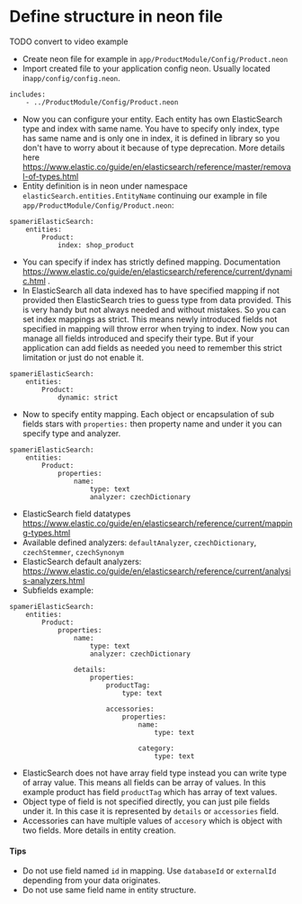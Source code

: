# Define structure in neon file
TODO convert to video example

- Create neon file for example in `app/ProductModule/Config/Product.neon`
- Import created file to your application config neon. Usually located in`app/config/config.neon`.  
```neon
includes:
	- ../ProductModule/Config/Product.neon
``` 
- Now you can configure your entity. Each entity has own ElasticSearch type and index with same name. 
You have to specify only index, type has same name and is only one in index, it is defined in library so you don't 
have to worry about it because of type deprecation. More details here https://www.elastic.co/guide/en/elasticsearch/reference/master/removal-of-types.html
- Entity definition is in neon under namespace `elasticSearch.entities.EntityName` 
continuing our example in file `app/ProductModule/Config/Product.neon`:
```neon
spameriElasticSearch:
	entities:
		Product:
			index: shop_product
```
- You can specify if index has strictly defined mapping. Documentation https://www.elastic.co/guide/en/elasticsearch/reference/current/dynamic.html .
- In ElasticSearch all data indexed has to have specified mapping if not provided then ElasticSearch tries to guess type
from data provided. This is very handy but not always needed and without mistakes. So you can set index mappings as strict. 
This means newly introduced fields not specified in mapping will throw error when trying to index. Now you can manage
all fields introduced and specify their type. But if your application can add fields as needed you need to remember this
strict limitation or just do not enable it.
```neon
spameriElasticSearch:
	entities:
		Product:
			dynamic: strict
```
- Now to specify entity mapping. Each object or encapsulation of sub fields stars with `properties:` then property name
and under it you can specify type and analyzer. 
```neon
spameriElasticSearch:
	entities:
		Product:
			properties: 
				name:
					type: text
					analyzer: czechDictionary
```
- ElasticSearch field datatypes https://www.elastic.co/guide/en/elasticsearch/reference/current/mapping-types.html
- Available defined analyzers: `defaultAnalyzer`,  `czechDictionary`, `czechStemmer`, `czechSynonym`
- ElasticSearch default analyzers: https://www.elastic.co/guide/en/elasticsearch/reference/current/analysis-analyzers.html
- Subfields example:
```neon
spameriElasticSearch:
	entities:
		Product:
			properties: 
				name:
					type: text
					analyzer: czechDictionary
				
				details:
					properties:
						productTag:
							type: text

						accessories:
							properties:
								name:
									type: text

								category:
									type: text
```
- ElasticSearch does not have array field type instead you can write type of array value. This means all fields can be
array of values. In this example product has field `productTag` which has array of text values.
- Object type of field is not specified directly, you can just pile fields under it. In this case it is represented by
`details` or `accessories` field. 
- Accessories can have multiple values of `accesory` which is object with two fields. More details in entity creation. 

#### Tips
- Do not use field named `id` in mapping. Use `databaseId` or `externalId` depending from your data originates.
- Do not use same field name in entity structure. 
